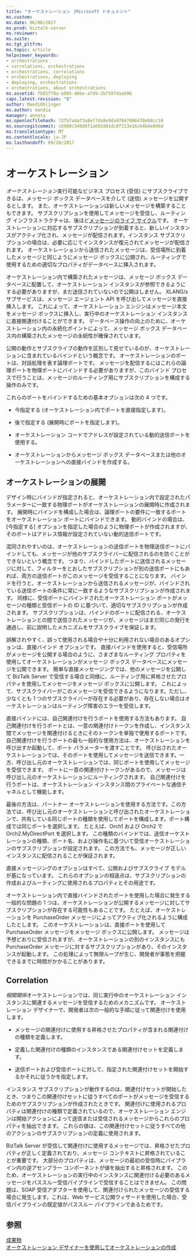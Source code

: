 ```yaml
---
title: "オーケストレーション |Microsoft ドキュメント"
ms.custom: 
ms.date: 06/08/2017
ms.prod: biztalk-server
ms.reviewer: 
ms.suite: 
ms.tgt_pltfrm: 
ms.topic: article
helpviewer_keywords:
- orchestrations
- correlations, orchestrations
- orchestrations, correlations
- orchestrations, deploying
- deploying, orchestrations
- orchestrations, about orchestrations
ms.assetid: fb01f78a-b805-46be-a7d9-2b7597daab96
caps.latest.revision: "8"
author: MandiOhlinger
ms.author: mandia
manager: anneta
ms.openlocfilehash: 73fb7a4af3a8ef7da8e9da97047006470eb8cc18
ms.sourcegitcommit: cb908c540d8f1a692d01dc8f313e16cb4b4e696d
ms.translationtype: MT
ms.contentlocale: ja-JP
ms.lasthandoff: 09/20/2017
---
```

# <a name="orchestrations"></a>オーケストレーション
*オーケストレーション*実行可能なビジネス プロセス (受信) にサブスクライブできるは、メッセージ ボックス データベースを介して (送信) メッセージを公開するとします。 また、オーケストレーションは新しいメッセージを構築することもできます。 サブスクリプションを使用してメッセージを受信し、ルーティング インフラストラクチャは、後ほど[メッセージのライフ サイクル](../core/lifecycle-of-a-message.md)です。 オーケストレーションに対応するサブスクリプションが到着すると、新しいインスタンスがアクティブ化され、メッセージが配信されます。インスタンス サブスクリプションの場合は、必要に応じてインスタンスが復元されてメッセージが配信されます。 オーケストレーションから送信されたメッセージは、受信場所に到着したメッセージと同じようにメッセージ ボックスに公開され、ルーティングで使用するための適切なプロパティがデータベースに挿入されます。  
  
 オーケストレーション内で構築されたメッセージは、メッセージ ボックス データベースに配置して、オーケストレーション インスタンスが参照できるようにする必要がありますが、まだ送信されていないので公開はしません。 XLANG/s サブサービスは、メッセージ エージェント API を呼び出してメッセージを直接挿入します。 これによって、オーケストレーション エンジンはメッセージ本文をメッセージ ボックスに挿入し、実行中のオーケストレーション インスタンスに直接関連付けることができます。 データベース操作の向上のために、オーケストレーション内の永続化ポイントによって、メッセージ ボックス データベース内の構築されたメッセージの永続性が確保されています。  
  
 公開の動作とサブスクライブの動作を区別して見せているのが、オーケストレーションに含まれているバインドという概念です。 オーケストレーションのポートは、対話処理を表す論理ポートです。 メッセージを配信するにはこれらの論理ポートを物理ポートにバインドする必要がありますが、このバインド プロセスで行うことは、メッセージのルーティング用にサブスクリプションを構成する操作のみです。  
  
 これらのポートをバインドするための基本オプションは次の 4 つです。  
  
-   今指定する (オーケストレーション内でポートを直接指定します)。  
  
-   後で指定する (展開時にポートを指定します)。  
  
-   オーケストレーション コードでアドレスが設定されている動的送信ポートを使用する。  
  
-   オーケストレーションからメッセージ ボックス データベースまたは他のオーケストレーションへの直接バインドを作成する。  
  
## <a name="deploying-orchestrations"></a>オーケストレーションの展開  
 デザイン時にバインドが指定されると、オーケストレーション内で設定されたパラメーターに一致する物理ポートがオーケストレーションの展開時に作成されます。 展開時にバインドを構成した場合は、論理ポートの要件に一致するポートをオーケストレーション ポートにバインドできます。 動的バインドの場合は、[今指定する] オプションを指定した場合のように物理ポートが作成されますが、そのポートはアドレス情報が設定されていない動的送信ポートです。  
  
 混同されやすいのは、オーケストレーションの送信ポートを物理送信ポートにバインドしても、メッセージが他のサブスクライバーに配信されるのを防ぐことができないという概念です。 つまり、バインドしたポートに送信されるメッセージに対して、フィルターをとおしたサブスクリプションが別の送信ポートにもあれば、両方の送信ポートがこのメッセージを受信することになります。 バインドを行うと、オーケストレーションから送信されるメッセージが、バインドされている送信ポートの条件に常に一致するようなサブスクリプションが作成されます。 同様に、受信ポートにバインドされたオーケストレーション ポートがメッセージの種類と受信ポートの ID に基づいて、適切なサブスクリプションが作成されます。 サブスクリプションは、バインドのポートに配信される、オーケストレーションとの間で送信されたメッセージが、メッセージはまだ同じの発行を通過し、前に説明したメカニズムをサブスクライブを保証します。  
  
 誤解されやすく、誤って使用される場合や十分に利用されない場合のあるオプションは、直接バインド オプションです。 直接バインドを使用すると、受信場所がメッセージを公開する場合のように、さまざまなルーティング プロパティを使用してオーケストレーションがメッセージ ボックス データベースにメッセージを公開できます。 簡単な直接メッセージングでは、他のメッセージを公開して BizTalk Server で受信する場合と同様に、ルーティング用に昇格させたプロパティを使用してメッセージをメッセージ ボックスに公開します。 これによって、サブスクライバーがこのメッセージを受信できるようになります。ただし、少なくとも 1 つのサブスクライバーが存在する必要があり、存在しない場合はオーケストレーションはルーティング障害のエラーを受信します。  
  
 直接バインドには、自己関連付けを行うポートを使用する方法もあります。 自己関連付けを行うポートとは、一意の関連付けトークンを作成し、インスタンス間でメッセージを関連付けるときにそのトークンを単独で使用するポートです。 自己関連付けを行うポートの最も一般的な使用方法は、オーケストレーションを呼び出すか起動して、ポート パラメーターを渡すことです。 呼び出されたオーケストレーションでは、そのポートを使用してメッセージを送信できます。一方、呼び出し元のオーケストレーションでは、同じポートを使用してメッセージを受信できます。 ポートに一意の関連付けトークンがあるので、メッセージは呼び出し元のオーケストレーションにルーティングされます。 自己関連付けを行うポートは、オーケストレーション インスタンス間のプライベートな通信チャネルとして機能します。  
  
 最後の方法は、パートナー オーケストレーションを使用する方法です。この方法では、呼び出し元のオーケストレーションと呼び出されたオーケストレーションで、共有している同じポートの種類を使用してポートを構成します。ポート構成では同じポートを選択します。 たとえば、Orch1 および Orch2 で Orch2.MyDirectPort を選択します。 この種類のバインドでは、送信オーケストレーションの種類、ポート名、および操作名に基づいて受信オーケストレーションのサブスクリプションが設定されます。 この方法でも、メッセージが正しいインスタンスに配信されることが保証されます。  
  
 直接メッセージングのオプションはすべて、公開およびサブスクライブ モデルが基になっています。 これらのオプションの相違点は、サブスクリプションの作成およびルーティングに使用されるプロパティとその用途です。  
  
 オーケストレーション内で直接バインドされたポートを使用した場合に発生する一般的な問題の 1 つは、オーケストレーションが公開するメッセージに対してサブスクリプションが存在する可能性もあることです。 たとえば、オーケストレーションを PurchaseOrder メッセージによってアクティブ化されるように構成したとします。 このオーケストレーションは、直接ポートを使用して PurchaseOrder メッセージをメッセージ ボックスに公開します。 メッセージは予想どおりに受信されますが、オーケストレーションの別のインスタンスにも PurchaseOrder メッセージに対するサブスクリプションがあり、そのインスタンスが起動します。 この処理によって無限ループが生じ、開発者が事態を把握できるまでに時間がかかることがあります。  
  
## <a name="correlation"></a>Correlation  
 *相関関係*オーケストレーションでは、同じ実行中のオーケストレーション インスタンスに関連するメッセージを受信するためのメカニズムです。 オーケストレーション デザイナーで、開発者は次の一般的な手順に従って関連付けを使用します。  
  
-   メッセージの関連付けに使用する昇格させたプロパティが含まれる関連付けの種類を定義します。  
  
-   定義した関連付けの種類のインスタンスである関連付けセットを定義します。  
  
-   送信ポートおよび受信ポートに対して、指定された関連付けセットを開始するかそれに従うかを指定します。  
  
 インスタンス サブスクリプションが動作するのは、関連付けセットが開始したとき、つまりこの関連付けセットに従うすべてのポートがメッセージを受信するためのサブスクリプションが作成されたときです。 関連付けに使用されるプロパティは関連付けの種類で定義されているので、オーケストレーション エンジンは開始アクションによって送信または受信されるメッセージからこれらのプロパティを抽出できます。 これらの値は、この関連付けセットに従うすべての他のアクションのサブスクリプションの定義に使用されます。  
  
 BizTalk Server が受信して関連付けに使用するメッセージでは、昇格させたプロパティが正しく定義されており、メッセージ コンテキストに昇格されていることが重要です。 大部分のプロパティは、メッセージの最初の受信時にパイプライン内の逆アセンブラー コンポーネントが値を抽出すると昇格されます。 このため、オーケストレーションの実行中のインスタンスに関連付ける必要のあるメッセージをパススルー受信パイプラインで受信することはできません。 この問題は、SOAP 受信アダプターを使用して、関連付けられたメッセージの受信する場合に発生します。これは、Web サービス公開ウィザードを使用した場合、受信パイプラインの既定値がパススルー パイプラインであるためです。  
  
## <a name="see-also"></a>参照  
 [成果物](../core/artifacts.md)   
 [オーケストレーション デザイナーを使用してオーケストレーションの作成](../core/creating-orchestrations-using-orchestration-designer.md)